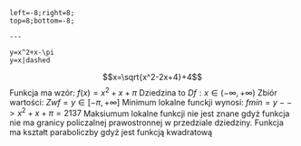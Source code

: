 ```desmos-graph
left=-8;right=8;
top=8;bottom=-8;

---

y=x^2+x-\pi
y=x|dashed

```




$$x=\sqrt{x^2-2x+4}+4$$
Funkcja ma wzór: $f(x)=x^2+x+\pi$
Dziedzina to $Df: x\in{(-\infty,+\infty)}$
Zbiór wartości: $Zwf=y\in{[-\pi,+\infty]}$
Minimum lokalne funckji wynosi: $fmin=y-->{x^2+x+\pi=2137}$
Maksiumum lokalne funkcji nie jest znane gdyż funkcja nie ma granicy policzalnej prawostronnej w przedziale dziedziny.
Funkcja ma kształt paraboliczby gdyż jest funkcją kwadratową
